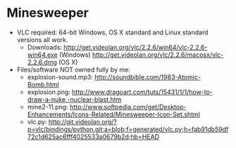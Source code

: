 # Minesweeper

- VLC required: 64-bit Windows, OS X standard and Linux standard versions all work.
  - Downloads: http://get.videolan.org/vlc/2.2.6/win64/vlc-2.2.6-win64.exe (Windows) http://get.videolan.org/vlc/2.2.6/macosx/vlc-2.2.6.dmg (OS X)
- Files/software NOT owned fully by me:
  - explosion-sound.mp3: http://soundbible.com/1983-Atomic-Bomb.html
  - explosion.png: http://www.dragoart.com/tuts/15431/1/1/how-to-draw-a-nuke,-nuclear-blast.htm
  - mine2-11.png: http://www.softpedia.com/get/Desktop-Enhancements/Icons-Related/Minesweeper-Icon-Set.shtml
  - vlc.py: http://git.videolan.org/?p=vlc/bindings/python.git;a=blob;f=generated/vlc.py;h=fab91db59df72c1d625ac6fff4025533a0679b2d;hb=HEAD